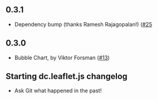 ## 0.3.1
 * Dependency bump (thanks Ramesh Rajagopalan!) ([#25](https://github.com/dc-js/dc.leaflet.js/pull/25)

## 0.3.0
 * Bubble Chart, by Viktor Forsman ([#13](https://github.com/dc-js/dc.leaflet.js/pull/13))

## Starting dc.leaflet.js changelog
 * Ask Git what happened in the past!
